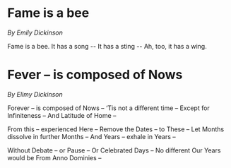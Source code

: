 # Fame is a bee

*By Emily Dickinson*

Fame is a bee.
It has a song --
It has a sting --
Ah, too, it has a wing.

# Fever – is composed of Nows

*By Elimy Dickinson*

Forever – is composed of Nows –
‘Tis not a different time –
Except for Infiniteness –
And Latitude of Home –

From this – experienced Here –
Remove the Dates – to These –
Let Months dissolve in further Months –
And Years – exhale in Years –

Without Debate – or Pause –
Or Celebrated Days –
No different Our Years would be
From Anno Dominies –

